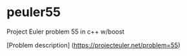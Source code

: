 # peuler55
Project Euler problem 55 in c++ w/boost

[Problem description] (https://projecteuler.net/problem=55)
